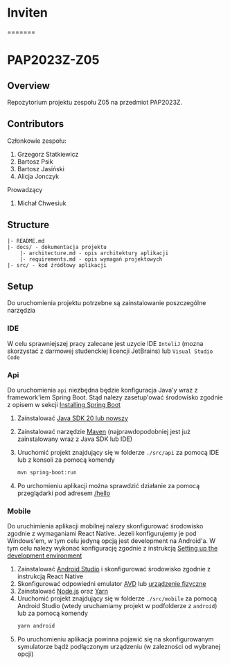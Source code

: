 # Inviten
=======
# PAP2023Z-Z05

## Overview

Repozytorium projektu zespołu Z05 na przedmiot PAP2023Z.

## Contributors

Członkowie zespołu:

1. Grzegorz Statkiewicz
2. Bartosz Psik
3. Bartosz Jasiński
4. Alicja Jonczyk

Prowadzący

1. Michał Chwesiuk

## Structure

```
|- README.md
|- docs/ - dokumentacja projektu
    |- architecture.md - opis architektury aplikacji
    |- requirements.md - opis wymagań projektowych
|- src/ - kod źródłowy aplikacji
```

## Setup

Do uruchomienia projektu potrzebne są zainstalowanie poszczególne narzędzia

### IDE

W celu sprawniejszej pracy zalecane jest uzycie IDE `InteliJ` (mozna skorzystać z darmowej studenckiej licencji JetBrains) lub `Visual Studio Code`

### Api

Do uruchomienia `api` niezbędna będzie konfiguracja Java'y wraz z framework'iem Spring Boot. Stąd nalezy zasetup'ować środowisko zgodnie z opisem w sekcji [Installing Spring Boot](https://docs.spring.io/spring-boot/docs/current/reference/html/getting-started.html#getting-started.installing)

1. Zainstalować [Java SDK 20 lub nowszy](https://www.oracle.com/java/technologies/downloads/)
2. Zainstalować narzędzie [Maven](https://maven.apache.org/) (najprawdopodobniej jest już zainstalowany wraz z Java SDK lub IDE)
3. Uruchomić projekt znajdujący się w folderze `./src/api` za pomocą IDE lub z konsoli za pomocą komendy

   ```bash
   mvn spring-boot:run
   ```

4. Po urchomieniu aplikacji można sprawdzić działanie za pomocą przeglądarki pod adresem [/hello](http://localhost:8080/hello)

### Mobile

Do uruchimienia aplikacji mobilnej nalezy skonfigurować środowisko zgodnie z wymaganiami React Native. Jezeli konfigurujemy je pod Windows'em, w tym celu jedyną opcją jest development na Android'a. W tym celu nalezy wykonać konfigurację zgodnie z instrukcją [Setting up the development environment](https://reactnative.dev/docs/environment-setup?os=windows&platform=android)

1. Zainstalować [Android Studio](https://developer.android.com/studio/index.html) i skonfigurować środowisko zgodnie z instrukcją React Native
2. Skonfigurować odpowiedni emulator [AVD](https://developer.android.com/studio/run/managing-avds.html) lub [urządzenie fizyczne](https://reactnative.dev/docs/running-on-device)
3. Zainstalować [Node.js](https://nodejs.org/en/download/current) oraz [Yarn](https://classic.yarnpkg.com/lang/en/docs/install/)
4. Uruchomić projekt znajdujący się w folderze `./src/mobile` za pomocą Android Studio (wtedy uruchamiamy projekt w podfolderze z
   `android`) lub za pomocą komendy
   ```bash
   yarn android
   ```
5. Po uruchomieniu aplikacja powinna pojawić się na skonfigurowanym symulatorze bądź podłączonym urządzeniu (w zalezności od wybranej opcji)
